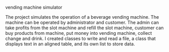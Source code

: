 vending machine simulator

The project simulates the operation of a beverage vending machine. The machine can be operated by administrator and customer. The admin can take profits from the slot machine and refill the slot machine, customer can buy products from machine, put money into vending machine, collect change and drink. I created classes to write and read a file, a class that displays text in an aligned table, and its own list to store data.  
